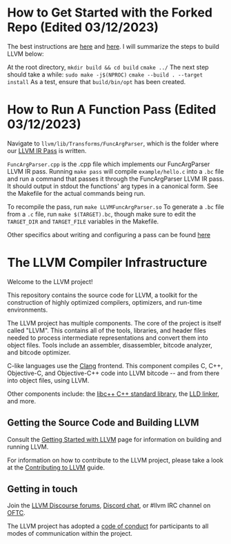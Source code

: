 # How to Get Started with the Forked Repo (Edited 03/12/2023)
The best instructions are [here](https://llvm.org/docs/CMake.html) and [here](https://llvm.org/docs/GettingStarted.html). I will summarize the steps to build LLVM below:

At the root directory, 
```mkdir build && cd build```
```cmake ../```
The next step should take a while:
```sudo make -j$(NPROC)```
```cmake --build . --target install```
As a test, ensure that `build/bin/opt` has been created.

# How to Run A Function Pass (Edited 03/12/2023)
Navigate to `llvm/lib/Transforms/FuncArgParser`, which is the folder where our [LLVM IR Pass](https://llvm.org/docs/WritingAnLLVMPass.html) is written.

`FuncArgParser.cpp` is the .cpp file which implements our FuncArgParser LLVM IR pass.
Running `make pass` will compile `example/hello.c` into a `.bc` file and run a command that passes it through the FuncArgParser LLVM IR pass. It should output in stdout the functions' arg types in a canonical form. See the Makefile for the actual commands being run.

To recompile the pass, run ```make LLVMFuncArgParser.so```
To generate a `.bc` file from a `.c` file, run ```make $(TARGET).bc```, though make sure to edit the `TARGET_DIR` and `TARGET_FILE` variables in the Makefile.

Other specifics about writing and configuring a pass can be found [here](https://llvm.org/docs/WritingAnLLVMPass.html)

# The LLVM Compiler Infrastructure

Welcome to the LLVM project!

This repository contains the source code for LLVM, a toolkit for the
construction of highly optimized compilers, optimizers, and run-time
environments.

The LLVM project has multiple components. The core of the project is
itself called "LLVM". This contains all of the tools, libraries, and header
files needed to process intermediate representations and convert them into
object files. Tools include an assembler, disassembler, bitcode analyzer, and
bitcode optimizer.

C-like languages use the [Clang](http://clang.llvm.org/) frontend. This
component compiles C, C++, Objective-C, and Objective-C++ code into LLVM bitcode
-- and from there into object files, using LLVM.

Other components include:
the [libc++ C++ standard library](https://libcxx.llvm.org),
the [LLD linker](https://lld.llvm.org), and more.

## Getting the Source Code and Building LLVM

Consult the
[Getting Started with LLVM](https://llvm.org/docs/GettingStarted.html#getting-the-source-code-and-building-llvm)
page for information on building and running LLVM.

For information on how to contribute to the LLVM project, please take a look at
the [Contributing to LLVM](https://llvm.org/docs/Contributing.html) guide.

## Getting in touch

Join the [LLVM Discourse forums](https://discourse.llvm.org/), [Discord
chat](https://discord.gg/xS7Z362), or #llvm IRC channel on
[OFTC](https://oftc.net/).

The LLVM project has adopted a [code of conduct](https://llvm.org/docs/CodeOfConduct.html) for
participants to all modes of communication within the project.
